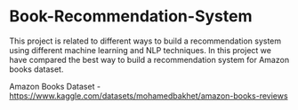 # Book-Recommendation-System
This project is related to different ways to build a recommendation system using different machine learning and NLP techniques. In this project we have compared the best way to build a recommendation system for Amazon books dataset.

Amazon Books Dataset - https://www.kaggle.com/datasets/mohamedbakhet/amazon-books-reviews
